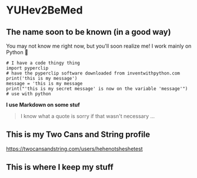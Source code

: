 # YUHev2BeMed
## The name soon to be known (in a good way)
You may not know me right now, but you'll soon realize me!
I work mainly on Python 🤔
```
# I have a code thingy thing
import pyperclip
# have the pyperclip software downloaded from inventwithpython.com
print('this is my message')
message = 'this is my message
print("'this is my secret message' is now on the variable 'message'")
# use with python
```
**I use Markdown on some stuf**
> I know what a quote is
sorry if that wasn't necessary
...

## This is my Two Cans and String profile
https://twocansandstring.com/users/hehenotsheshetest
## This is where I keep my stuff

